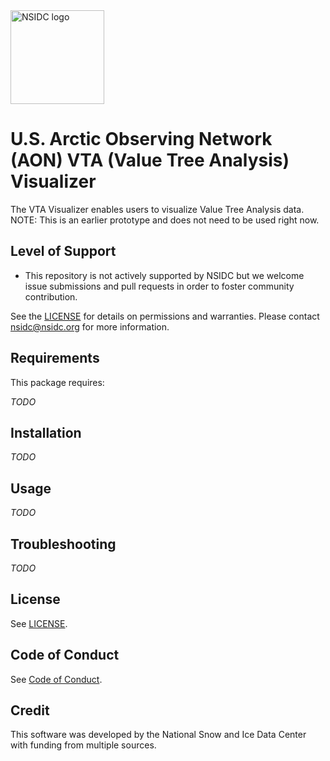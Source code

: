 <img alt="NSIDC logo" src="https://nsidc.org/themes/custom/nsidc/logo.svg" width="150" />


# U.S. Arctic Observing Network (AON) VTA (Value Tree Analysis) Visualizer

The VTA Visualizer enables users to visualize Value Tree Analysis data. NOTE: This is an earlier prototype and does not need to be used right now. 


## Level of Support

* This repository is not actively supported by NSIDC but we welcome issue submissions
  and pull requests in order to foster community contribution.

See the [LICENSE](LICENSE) for details on permissions and warranties. Please contact
nsidc@nsidc.org for more information.


## Requirements

This package requires:

_TODO_


## Installation

_TODO_


## Usage

_TODO_


## Troubleshooting

_TODO_


## License

See [LICENSE](LICENSE).


## Code of Conduct

See [Code of Conduct](CODE_OF_CONDUCT.md).


## Credit

This software was developed by the National Snow and Ice Data Center with funding from multiple sources.
